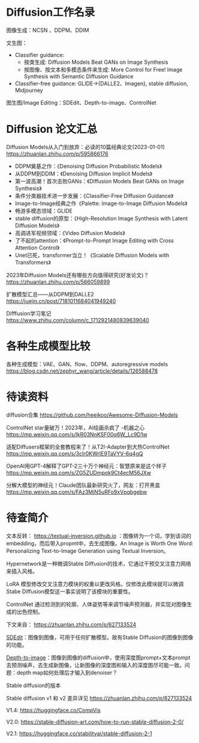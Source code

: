 # Diffusion工作名录

图像生成：NCSN 、DDPM、DDIM

文生图：

- Classifier guidance:
  - 按类生成: Diffusion Models Beat GANs on Image Synthesis
  - 按图像、按文本和多模态条件来生成: More Control for Free! Image Synthesis with Semantic Diffusion Guidance
- Classifier-free guidance: GLIDE→{DALLE2、Imagen}, stable diffusion, Midjourney

图生图/Image Editing：SDEdit、Depth-to-image、ControlNet

# Diffusion 论文汇总

Diffusion Models从入门到放弃：必读的10篇经典论文(2023-01-01) https://zhuanlan.zhihu.com/p/595866176

- DDPM奠基之作：《Denoising Diffusion Probabilistic Models》
- 从DDPM到DDIM：《Denoising Diffusion Implicit Models》
- 第一波高潮！首次击败GANs：《Diffusion Models Beat GANs on Image Synthesis》
- 条件分类器技术进一步发展：《Classifier-Free Diffusion Guidance》
- Image-to-Image经典之作《Palette: Image-to-Image Diffusion Models》
- 畅游多模态领域：GLIDE
- stable diffusion的原型：《High-Resolution Image Synthesis with Latent Diffusion Models》
- 高调进军视频领域：《Video Diffusion Models》
- 了不起的attention：《Prompt-to-Prompt Image Editing with Cross Attention Control》
- Unet已死，transformer当立！《Scalable Diffusion Models with Transformers》

2023年Diffusion Models还有哪些方向值得研究(好发论文)？ https://zhuanlan.zhihu.com/p/566059899

扩散模型汇总——从DDPM到DALLE2 https://juejin.cn/post/7181011684041949240

Difffusion学习笔记 https://www.zhihu.com/column/c_1712921480839639040

# 各种生成模型比较

各种生成模型：VAE、GAN、flow、DDPM、autoregressive models https://blog.csdn.net/zephyr_wang/article/details/126588478





# 待读资料

diffusion合集 https://github.com/heejkoo/Awesome-Diffusion-Models

ControlNet star量破万！2023年，AI绘画杀疯了 -机器之心 https://mp.weixin.qq.com/s/lkR03NnKSF00q6W_Lc9D1w

适配Diffusers框架的全套教程来了！从T2I-Adapter到大热ControlNet https://mp.weixin.qq.com/s/3cIr0KWrIE9TaVYV-6q4gQ

OpenAI用GPT-4解释了GPT-2三十万个神经元：智慧原来是这个样子 https://mp.weixin.qq.com/s/ZG5ZUDmpok9Ct4ecM56JXw

分解大模型的神经元！Claude团队最新研究火了，网友：打开黑盒 https://mp.weixin.qq.com/s/FAz3MjN5uRFo9xVpqbgebw

# 待查简介

文本反转： https://textual-inversion.github.io ：图像转为一个词，学到该词的embedding，而后带入propmt中，去生成图像。An Image is Worth One Word: Personalizing Text-to-Image Generation using Textual Inversion。

Hypernetwork是一种微调Stable Diffusion的技术，它通过干预交叉注意力网络来插入风格。

LoRA 模型修改交叉注意力模块的权重以更改风格。仅修改此模块就可以微调 Stabe Diffusion模型这一事实说明了该模块的重要性。

ControlNet 通过检测到的轮廓、人体姿势等来调节噪声预测器，并实现对图像生成的出色控制。

下文来自： https://zhuanlan.zhihu.com/p/627133524

[SDEdit](https://link.zhihu.com/?target=https%3A//arxiv.org/abs/2108.01073)：图像到图像，可用于任何扩散模型。故有Stable Diffusion的图像到图像的功能。

[Depth-to-image](https://stable-diffusion-art.com/depth-to-image/)：图像到图像的diffusion中，使用深度图prompt+文本prompt去预测噪声，去生成新图像，让新图像的深度图和输入的深度图尽可能一致。问题：depth map如何处理后才输入到denoiser？

Stable diffusion的版本

Stable diffusion v1 和 v2 差异详见 https://zhuanlan.zhihu.com/p/627133524

V1.4: https://huggingface.co/CompVis

V2.0: https://stable-diffusion-art.com/how-to-run-stable-diffusion-2-0/

V2.1: https://huggingface.co/stabilityai/stable-diffusion-2-1
